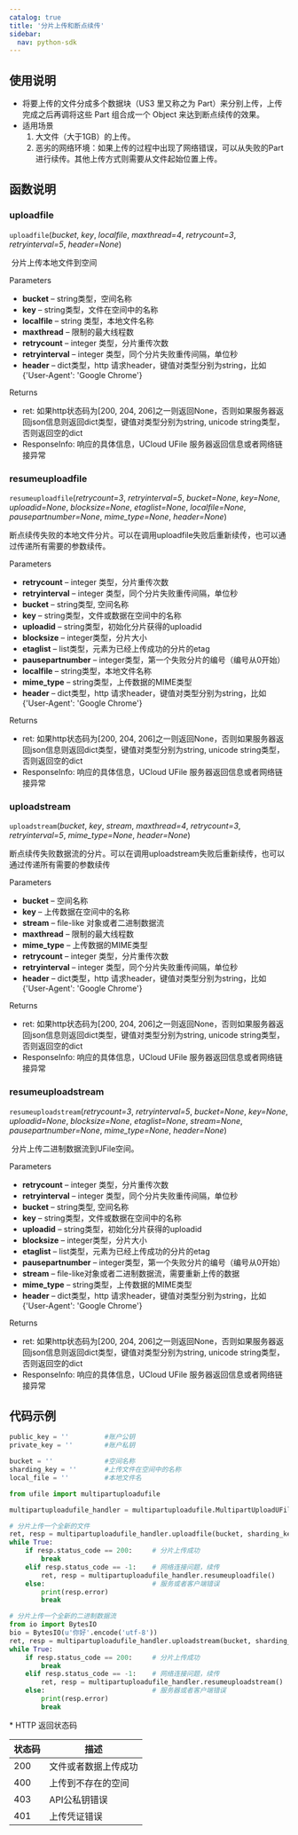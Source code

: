 ```yaml
---
catalog: true  
title: '分片上传和断点续传'
sidebar:
  nav: python-sdk
---
```


## 使用说明

  * 将要上传的文件分成多个数据块（US3 里又称之为 Part）来分别上传，上传完成之后再调将这些 Part 组合成一个 Object 来达到断点续传的效果。
  * 适用场景
    1. 大文件（大于1GB）的上传。
    2. 恶劣的网络环境：如果上传的过程中出现了网络错误，可以从失败的Part进行续传。其他上传方式则需要从文件起始位置上传。

## 函数说明

### uploadfile

`uploadfile`(*bucket*, *key*, *localfile*, *maxthread=4*, *retrycount=3*, *retryinterval=5*, *header=None*)

​				分片上传本地文件到空间

Parameters

- **bucket** – string类型，空间名称
- **key** – string类型，文件在空间中的名称
- **localfile** – string 类型，本地文件名称
- **maxthread** – 限制的最大线程数
- **retrycount** – integer 类型，分片重传次数
- **retryinterval** – integer 类型，同个分片失败重传间隔，单位秒
- **header** – dict类型，http 请求header，键值对类型分别为string，比如{'User-Agent': 'Google Chrome'}

Returns

* ret: 如果http状态码为[200, 204, 206]之一则返回None，否则如果服务器返回json信息则返回dict类型，键值对类型分别为string, unicode string类型，否则返回空的dict
* ResponseInfo: 响应的具体信息，UCloud UFile 服务器返回信息或者网络链接异常

### resumeuploadfile

`resumeuploadfile`(*retrycount=3*, *retryinterval=5*, *bucket=None*, *key=None*, *uploadid=None*, *blocksize=None*, *etaglist=None*, *localfile=None*, *pausepartnumber=None*, *mime_type=None*, *header=None*)

​				断点续传失败的本地文件分片。可以在调用uploadfile失败后重新续传，也可以通过传递所有需要的参数续传。

Parameters

- **retrycount** – integer 类型，分片重传次数
- **retryinterval** – integer 类型，同个分片失败重传间隔，单位秒
- **bucket** – string类型, 空间名称
- **key** – string类型，文件或数据在空间中的名称
- **uploadid** – string类型，初始化分片获得的uploadid
- **blocksize** – integer类型，分片大小
- **etaglist** – list类型，元素为已经上传成功的分片的etag
- **pausepartnumber** – integer类型，第一个失败分片的编号（编号从0开始）
- **localfile** – string类型，本地文件名称
- **mime_type** – string类型，上传数据的MIME类型
- **header** – dict类型，http 请求header，键值对类型分别为string，比如{'User-Agent': 'Google Chrome'}

Returns

* ret: 如果http状态码为[200, 204, 206]之一则返回None，否则如果服务器返回json信息则返回dict类型，键值对类型分别为string, unicode string类型，否则返回空的dict
* ResponseInfo: 响应的具体信息，UCloud UFile 服务器返回信息或者网络链接异常

### uploadstream

`uploadstream`(*bucket*, *key*, *stream*, *maxthread=4*, *retrycount=3*, *retryinterval=5*, *mime_type=None*, *header=None*)

​				断点续传失败数据流的分片。可以在调用uploadstream失败后重新续传，也可以通过传递所有需要的参数续传

Parameters

- **bucket** – 空间名称
- **key** – 上传数据在空间中的名称
- **stream** – file-like 对象或者二进制数据流
- **maxthread** – 限制的最大线程数
- **mime_type** – 上传数据的MIME类型
- **retrycount** – integer 类型，分片重传次数
- **retryinterval** – integer 类型，同个分片失败重传间隔，单位秒
- **header** – dict类型，http 请求header，键值对类型分别为string，比如{'User-Agent': 'Google Chrome'}

Returns

* ret: 如果http状态码为[200, 204, 206]之一则返回None，否则如果服务器返回json信息则返回dict类型，键值对类型分别为string, unicode string类型，否则返回空的dict
* ResponseInfo: 响应的具体信息，UCloud UFile 服务器返回信息或者网络链接异常

### resumeuploadstream

`resumeuploadstream`(*retrycount=3*, *retryinterval=5*, *bucket=None*, *key=None*, *uploadid=None*, *blocksize=None*, *etaglist=None*, *stream=None*, *pausepartnumber=None*, *mime_type=None*, *header=None*)

​				分片上传二进制数据流到UFile空间。

Parameters

- **retrycount** – integer 类型，分片重传次数
- **retryinterval** – integer 类型，同个分片失败重传间隔，单位秒
- **bucket** – string类型, 空间名称
- **key** – string类型，文件或数据在空间中的名称
- **uploadid** – string类型，初始化分片获得的uploadid
- **blocksize** – integer类型，分片大小
- **etaglist** – list类型，元素为已经上传成功的分片的etag
- **pausepartnumber** – integer类型，第一个失败分片的编号（编号从0开始）
- **stream** – file-like对象或者二进制数据流，需要重新上传的数据
- **mime_type** – string类型，上传数据的MIME类型
- **header** – dict类型，http 请求header，键值对类型分别为string，比如{'User-Agent': 'Google Chrome'}

Returns

* ret: 如果http状态码为[200, 204, 206]之一则返回None，否则如果服务器返回json信息则返回dict类型，键值对类型分别为string, unicode string类型，否则返回空的dict
* ResponseInfo: 响应的具体信息，UCloud UFile 服务器返回信息或者网络链接异常



## 代码示例

<div class="copyable" markdown="1">

```python
public_key = ''         #账户公钥
private_key = ''        #账户私钥

bucket = ''             #空间名称
sharding_key = ''       #上传文件在空间中的名称
local_file = ''         #本地文件名

from ufile import multipartuploadufile

multipartuploadufile_handler = multipartuploadufile.MultipartUploadUFile(public_key, private_key)

# 分片上传一个全新的文件
ret, resp = multipartuploadufile_handler.uploadfile(bucket, sharding_key, local_file)
while True:
    if resp.status_code == 200:     # 分片上传成功
        break
    elif resp.status_code == -1:    # 网络连接问题，续传
        ret, resp = multipartuploadufile_handler.resumeuploadfile()
    else:                           # 服务或者客户端错误
        print(resp.error)
        break

# 分片上传一个全新的二进制数据流
from io import BytesIO
bio = BytesIO(u'你好'.encode('utf-8'))
ret, resp = multipartuploadufile_handler.uploadstream(bucket, sharding_key, bio)
while True:
    if resp.status_code == 200:     # 分片上传成功
        break
    elif resp.status_code == -1:    # 网络连接问题，续传
        ret, resp = multipartuploadufile_handler.resumeuploadstream()
    else:                           # 服务器或者客户端错误
        print(resp.error)
        break
```
</div>
* HTTP 返回状态码

| 状态码 | 描述                 |
| ------ | -------------------- |
| 200    | 文件或者数据上传成功 |
| 400    | 上传到不存在的空间   |
| 403    | API公私钥错误        |
| 401    | 上传凭证错误         |
